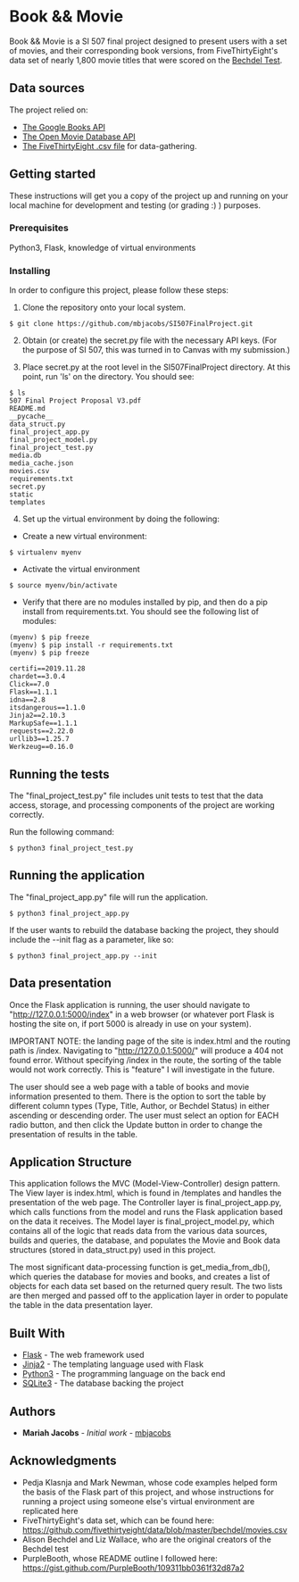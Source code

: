 # Book && Movie

Book && Movie is a SI 507 final project designed to present users with a set of movies, and their corresponding book versions,
from FiveThirtyEight's data set of nearly 1,800 movie titles that were scored on the [Bechdel Test](https://en.wikipedia.org/wiki/Bechdel_test).

## Data sources

The project relied on:
* [The Google Books API](https://developers.google.com/books)
* [The Open Movie Database API](http://www.omdbapi.com/)
* [The FiveThirtyEight .csv file](https://github.com/fivethirtyeight/data/blob/master/bechdel/movies.csv)
for data-gathering.

## Getting started

These instructions will get you a copy of the project up and running on your local machine for development and testing (or grading :) ) purposes.

### Prerequisites

Python3, Flask, knowledge of virtual environments

### Installing

In order to configure this project, please follow these steps:

1. Clone the repository onto your local system.
```
$ git clone https://github.com/mbjacobs/SI507FinalProject.git
```

2. Obtain (or create) the secret.py file with the necessary API keys. (For the purpose of SI 507, this was turned
in to Canvas with my submission.)

3. Place secret.py at the root level in the SI507FinalProject directory. At this point, run 'ls' on the directory.
 You should see:
```
$ ls
507 Final Project Proposal V3.pdf
README.md
__pycache__
data_struct.py
final_project_app.py
final_project_model.py
final_project_test.py
media.db
media_cache.json
movies.csv
requirements.txt
secret.py
static
templates
```

4. Set up the virtual environment by doing the following:

* Create a new virtual environment:
```
$ virtualenv myenv
```

* Activate the virtual environment
```
$ source myenv/bin/activate
```

* Verify that there are no modules installed by pip, and then do a pip install from requirements.txt. You should see
the following list of modules:
```
(myenv) $ pip freeze
(myenv) $ pip install -r requirements.txt
(myenv) $ pip freeze

certifi==2019.11.28
chardet==3.0.4
Click==7.0
Flask==1.1.1
idna==2.8
itsdangerous==1.1.0
Jinja2==2.10.3
MarkupSafe==1.1.1
requests==2.22.0
urllib3==1.25.7
Werkzeug==0.16.0
```

## Running the tests

The "final_project_test.py" file includes unit tests to test that the data access, storage, and processing components of
the project are working correctly.

Run the following command:
```
$ python3 final_project_test.py
```

## Running the application

The "final_project_app.py" file will run the application.
```
$ python3 final_project_app.py
```

If the user wants to rebuild the database backing the project, they should include the --init flag as a parameter, like so:
```
$ python3 final_project_app.py --init
```

## Data presentation

Once the Flask application is running, the user should navigate to "http://127.0.0.1:5000/index" in a web browser (or whatever
port Flask is hosting the site on, if port 5000 is already in use on your system).

IMPORTANT NOTE: the landing page of the site is index.html and the routing path is /index. Navigating to "http://127.0.0.1:5000/" will produce a 404 not found error. Without specifying /index in the route, the sorting of the table would not work correctly. This is "feature" I will investigate in the future.

The user should see a web page with a table of books and movie information presented to them. There is the option to
sort the table by different column types (Type, Title, Author, or Bechdel Status) in either ascending or descending order.
The user must select an option for EACH radio button, and then click the Update button in order to change the presentation of results in the table.

## Application Structure
This application follows the MVC (Model-View-Controller) design pattern. The View layer is index.html, which is found in
/templates and handles the presentation of the web page. The Controller layer is final_project_app.py, which calls functions from
the model and runs the Flask application based on the data it receives. The Model layer is final_project_model.py, which
contains all of the logic that reads data from the various data sources, builds and queries, the database, and populates
the Movie and Book data structures (stored in data_struct.py) used in this project.

The most significant data-processing function is get_media_from_db(), which queries the database for movies and books,
and creates a list of objects for each data set based on the returned query result. The two lists are then merged and passed off
to the application layer in order to populate the table in the data presentation layer.

## Built With

* [Flask](http://flask.palletsprojects.com/en/1.1.x/) - The web framework used
* [Jinja2](https://jinja.palletsprojects.com/en/2.10.x/) - The templating language used with Flask
* [Python3](https://docs.python.org/3/) - The programming language on the back end
* [SQLite3](https://www.sqlite.org/docs.html) - The database backing the project

## Authors

* **Mariah Jacobs** - *Initial work* - [mbjacobs](https://github.com/mbjacobs)

## Acknowledgments

* Pedja Klasnja and Mark Newman, whose code examples helped form the basis of the Flask part of this project, and whose
instructions for running a project using someone else's virtual environment are replicated here
* FiveThirtyEight's data set, which can be found here: https://github.com/fivethirtyeight/data/blob/master/bechdel/movies.csv
* Alison Bechdel and Liz Wallace, who are the original creators of the Bechdel test
* PurpleBooth, whose README outline I followed here: https://gist.github.com/PurpleBooth/109311bb0361f32d87a2
